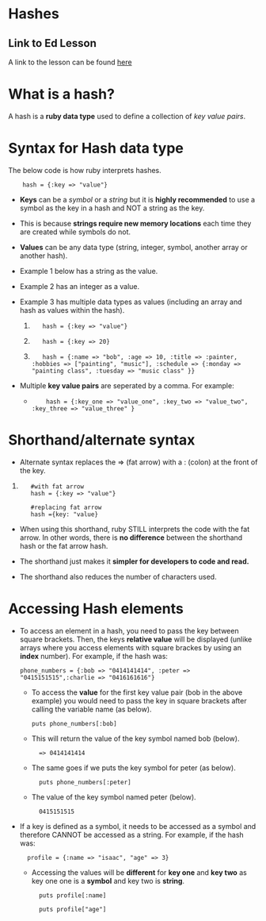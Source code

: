 # Hashes

## Link to Ed Lesson

A link to the lesson can be found [here](https://ait.instructure.com/courses/3520/pages/symbols-and-hashes?module_item_id=272722)

# What is a hash?

A hash is a **ruby data type** used to define a collection of *key value pairs*.

# Syntax for Hash data type

The below code is how ruby interprets hashes.

        hash = {:key => "value"}

- **Keys** can be a *symbol* or a *string* but it is **highly recommended** to use a symbol as the key in a hash and NOT a string as the key. 

- This is because **strings require new memory locations** each time they are created while symbols do not.

- **Values** can be any data type (string, integer, symbol, another array or another hash).

- Example 1 below has a string as the value.

- Example 2 has an integer as a value. 

- Example 3 has multiple data types as values (including an array and hash as values within the hash). 

  1.        hash = {:key => "value"}       

  2.        hash = {:key => 20}

  3.        hash = {:name => "bob", :age => 10, :title => :painter, :hobbies => ["painting", "music"], :schedule => {:monday => "painting class", :tuesday => "music class" }}

- Multiple **key value pairs** are seperated by a comma. For example:

  -         hash = {:key_one => "value_one", :key_two => "value_two", :key_three => "value_three" }

# Shorthand/alternate syntax

- Alternate syntax replaces the => (fat arrow) with a : (colon) at the front of the key. 

1.        #with fat arrow
          hash = {:key => "value"} 

          #replacing fat arrow 
          hash ={key: "value} 

- When using this shorthand, ruby STILL interprets the code with the fat arrow. In other words, there is **no difference** between the shorthand hash or the fat arrow hash. 

- The shorthand just makes it **simpler for developers to code and read.** 

- The shorthand also reduces the number of characters used.

# Accessing Hash elements 

- To access an element in a hash, you need to pass the key between square brackets. Then, the keys **relative value** will be displayed (unlike arrays where you access elements with square brackes by using an **index** number). For example, if the hash was:

      phone_numbers = {:bob => "0414141414", :peter => "0415151515",:charlie => "0416161616"}

    - To access the **value** for the first key value pair (bob in the above example) you would need to pass the key in square brackets after calling the variable name (as below).

          puts phone_numbers[:bob] 
    
    - This will return the value of the key symbol named bob (below). 
    
            => 0414141414 

    - The same goes if we puts the key symbol for peter (as below).
        
            puts phone_numbers[:peter] 
    
    - The value of the key symbol named peter (below). 
    
            0415151515 

- If a key is defined as a symbol, it needs to be accessed as a symbol and therefore CANNOT be accessed as a string. For example, if the hash was:

        profile = {:name => "isaac", "age" => 3}

    - Accessing the values will be **different** for **key one** and **key two** as key one one is a **symbol** and key two is **string**.

            puts profile[:name]

            puts profile["age"]


